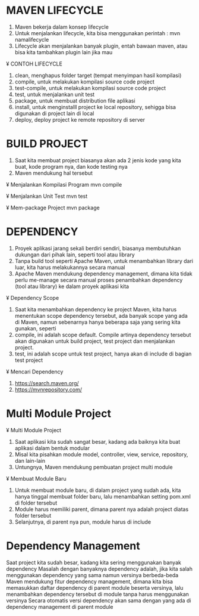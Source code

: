 # MAVEN LIFECYCLE

1. Maven bekerja dalam konsep lifecycle
2. Untuk menjalankan lifecycle, kita bisa menggunakan perintah : mvn namalifecycle
3. Lifecycle akan menjalankan banyak plugin, entah bawaan maven, atau bisa kita tambahkan plugin lain jika mau


¥ CONTOH LIFECYCLE
1. clean, menghapus folder target (tempat menyimpan hasil kompilasi)
2. compile, untuk melakukan kompilasi source code project
3. test-compile, untuk melakukan kompilasi source code project
4. test, untuk menjalankan unit test
5. package, untuk membuat distribution file aplikasi
6. install, untuk menginstalll project ke local repository, sehigga bisa digunakan di project lain di local
7. deploy,  deploy project ke remote repository di server

# BUILD PROJECT

1. Saat kita membuat project biasanya akan ada 2 jenis kode yang kita buat, kode program nya, dan kode testing nya
2. Maven mendukung hal tersebut

¥ Menjalankan Kompilasi Program
mvn compile

¥ Menjalankan Unit Test
mvn test

¥ Mem-package Project
mvn package


# DEPENDENCY

1. Proyek  aplikasi jarang sekali berdiri sendiri, biasanya membutuhkan dukungan dari pihak lain, seperti tool atau library
2. Tanpa build tool seperti Apache Maven, untuk menambahkan library dari luar, kita harus melakukannya secara manual
3. Apache Maven mendukung dependency management, dimana kita tidak perlu me-manage secara manual proses penambahkan dependency (tool atau library) ke dalam proyek aplikasi kita

¥ Dependency Scope
1. Saat kita menambahkan dependency ke project Maven, kita harus menentukan scope dependency tersebut, ada banyak scope yang ada di Maven, namun sebenarnya hanya beberapa saja yang sering kita gunakan, seperti
2. compile, ini adalah  scope default. Compile artinya dependency tersebut akan digunakan untuk build project, test project dan menjalankan project.
3. test, ini adalah scope untuk test project, hanya akan di include di bagian test project

¥ Mencari Dependency
1. https://search.maven.org/
2. https://mvnrepository.com/

# Multi Module Project

¥ Multi Module Project
1. Saat aplikasi kita sudah sangat besar, kadang ada baiknya kita buat aplikasi dalam bentuk modular
2. Misal kita pisahkan module model, controller, view, service, repository, dan lain-lain
3. Untungnya, Maven mendukung pembuatan project multi module

¥ Membuat Module Baru
1. Untuk membuat module baru, di dalam project yang sudah ada, kita hanya tinggal membuat folder baru, lalu menambahkan setting pom.xml di folder tersebut
2. Module harus memiliki parent, dimana parent nya adalah project diatas folder tersebut
3. Selanjutnya, di parent nya pun, module harus di include



# Dependency Management

Saat project kita sudah besar, kadang kita sering menggunakan banyak dependency
Masalah dengan banyaknya dependency adalah, jika kita salah menggunakan dependency yang sama namun versinya berbeda-beda
Maven mendukung fitur dependency management, dimana kita bisa memasukkan daftar dependency di parent module beserta versinya, lalu menambahkan dependency tersebut di module tanpa harus menggunakan versinya
Secara otomatis versi dependency akan sama dengan yang ada di dependency management di parent module

